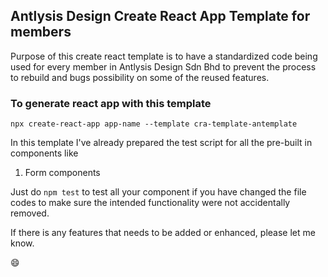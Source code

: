 ## **Antlysis Design Create React App Template for members**

Purpose of this create react template is to have a standardized code being used for every member in Antlysis Design Sdn Bhd to prevent the process to rebuild and bugs possibility on some of the reused features.

### To generate react app with this template

`npx create-react-app app-name --template cra-template-antemplate`

In this template I've already prepared the test script for all the pre-built in components like

1. Form components

Just do `npm test` to test all your component if you have changed the file codes to make sure the intended functionality were not accidentally removed.

If there is any features that needs to be added or enhanced, please let me know.

:smile:
